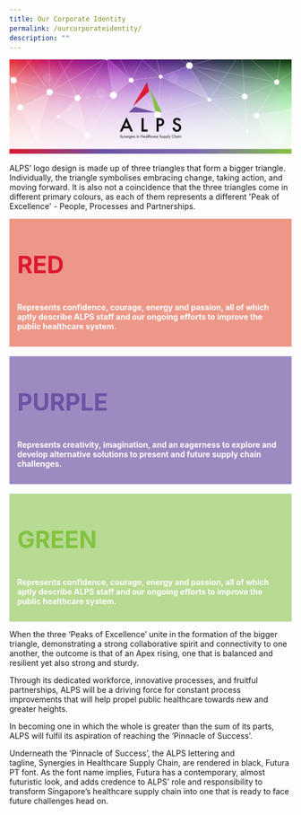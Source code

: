 ```yaml
---
title: Our Corporate Identity
permalink: /ourcorporateidentity/
description: ""
---
```

![](/images/alps_healthcare_brand_identity_1920x640.jpg)

ALPS’ logo design is made up of three triangles that form a bigger triangle. Individually, the triangle symbolises embracing change, taking action, and moving forward. It is also not a coincidence that the three triangles come in different primary colours, as each of them represents a different 'Peak of Excellence' - People, Processes and Partnerships.



<div style="background-color: #ED9787; padding: 1em" class="container">
	<p style="color: #DC1931; font-size: 3em; font-weight: bold">RED</p>
	<p style="color: white; font-weight: bold">Represents confidence, courage, energy and passion, all of which aptly describe ALPS staff and our ongoing efforts to improve the public healthcare system.</p>
</div>

<br>

<div style="background-color: #9C8AC1; padding: 1em" class="container">
	<p style="color: #6C53A3; font-size: 3em; font-weight: bold">PURPLE</p>
	<p style="color: white; font-weight: bold">Represents creativity, imagination, and an eagerness to explore and develop alternative solutions to present and future supply chain challenges.</p>
</div>

<br>

<div style="background-color: #B8DA93; padding: 1em" class="container">
	<p style="color: #82C341; font-size: 3em; font-weight: bold">GREEN</p>
	<p style="color: white; font-weight: bold">Represents confidence, courage, energy and passion, all of which aptly describe ALPS staff and our ongoing efforts to improve the public healthcare system.</p>
</div>

When the three&nbsp;‘Peaks of Excellence’&nbsp;unite in the formation of the bigger triangle, demonstrating a strong collaborative spirit and connectivity to one another, the outcome is that of an Apex rising, one that is balanced and resilient yet also strong and sturdy.

Through its dedicated workforce, innovative processes, and fruitful partnerships, ALPS will be a driving force for constant process improvements that will help propel public healthcare towards new and greater heights.

In becoming one in which the whole is greater than the sum of its parts, ALPS will fulfil its aspiration of reaching the&nbsp;‘Pinnacle of Success’.

Underneath the&nbsp;‘Pinnacle of Success’, the ALPS lettering and tagline,&nbsp;Synergies in Healthcare Supply Chain, are rendered in black, Futura PT font. As the font name implies, Futura has a contemporary, almost futuristic look, and adds credence to ALPS’ role and responsibility to transform Singapore’s healthcare supply chain into one that is ready to face future challenges head on.